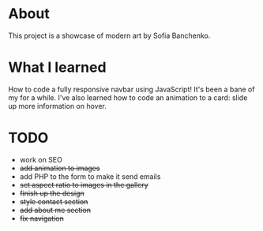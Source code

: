 # About
This project is a showcase of modern art by Sofia Banchenko.

# What I learned
How to code a fully responsive navbar using JavaScript! It's been a bane of my for a while.
I've also learned how to code an animation to a card: slide up more information on hover.

# TODO
* work on SEO
* ~~add animation to images~~
* add PHP to the form to make it send emails
* ~~set aspect ratio to images in the gallery~~
* ~~finish up the design~~
* ~~style contact section~~
* ~~add about me section~~
* ~~fix navigation~~
